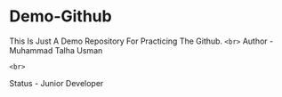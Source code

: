 # Demo-Github

This Is Just A Demo Repository For Practicing The Github.
`<br>`
Author - Muhammad Talha Usman

`<br>`

Status - Junior Developer
